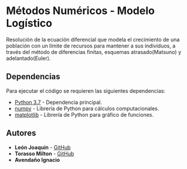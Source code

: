 ﻿# Métodos Numéricos - Modelo Logístico

Resolución de la ecuación diferencial que modela el crecimiento de una población con un límite de recursos para mantener a sus individuos, a través del método de diferencias finitas, esquemas atrasado(Matsuno) y adelantado(Euler).

## Dependencias

Para ejecutar el código se requieren las siguientes dependencias:

* [Python 3.7](https://www.python.org/) - Dependencia principal.
* [numpy](http://www.numpy.org/) - Librería de Python para cálculos computacionales.
* [matplotlib](https://matplotlib.org/) - Librería de Python para gráfico de funciones.

## Autores

* **León Joaquín** - [GitHub](https://github.com/JoaquinLeonArg)
* **Torasso Milton** - [GitHub](https://github.com/Morlax97)
* **Avendaño Ignacio**

